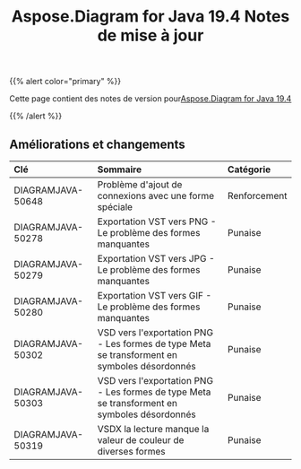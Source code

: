 ﻿---
title: Aspose.Diagram for Java 19.4 Notes de mise à jour
type: docs
weight: 90
url: /fr/java/aspose-diagram-for-java-19-4-release-notes/
---
{{% alert color="primary" %}} 

Cette page contient des notes de version pour[Aspose.Diagram for Java 19.4](https://docs.aspose.com/diagram/java/aspose-diagram-for-java-19-4-release-notes/)

{{% /alert %}} 
## **Améliorations et changements**

|**Clé**|**Sommaire**|**Catégorie**|
|:- |:- |:- |
|DIAGRAMJAVA-50648|Problème d'ajout de connexions avec une forme spéciale|Renforcement|
|DIAGRAMJAVA-50278|Exportation VST vers PNG - Le problème des formes manquantes|Punaise|
|DIAGRAMJAVA-50279|Exportation VST vers JPG - Le problème des formes manquantes|Punaise|
|DIAGRAMJAVA-50280|Exportation VST vers GIF - Le problème des formes manquantes|Punaise|
|DIAGRAMJAVA-50302|VSD vers l'exportation PNG - Les formes de type Meta se transforment en symboles désordonnés|Punaise|
|DIAGRAMJAVA-50303|VSD vers l'exportation PNG - Les formes de type Meta se transforment en symboles désordonnés|Punaise|
|DIAGRAMJAVA-50319|VSDX la lecture manque la valeur de couleur de diverses formes|Punaise|

